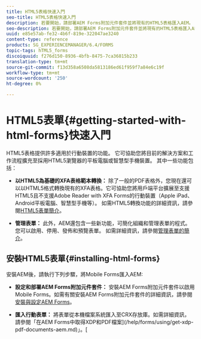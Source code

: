 ```yaml
---
title: HTML5表格快速入門
seo-title: HTML5表格快速入門
description: 若要開始，請部署AEM Forms附加元件套件並將現有的HTML5表格匯入AEM。
seo-description: 若要開始，請部署AEM Forms附加元件套件並將現有的HTML5表格匯入AEM。
uuid: e85e57ab-fe32-4b6f-819e-322047ae3240
content-type: reference
products: SG_EXPERIENCEMANAGER/6.4/FORMS
topic-tags: hTML5_forms
discoiquuid: f276d150-8936-4bfb-8475-7ca36815b233
translation-type: tm+mt
source-git-commit: f13d358a6508da5813186ed61f959f7a84e6c19f
workflow-type: tm+mt
source-wordcount: '250'
ht-degree: 0%

---
```



# HTML5表單{#getting-started-with-html-forms}快速入門

HTML5表格提供許多適用於行動裝置的功能。 它可協助您將目前的解決方案和工作流程擴充至採用HTML5瀏覽器的平板電腦或智慧型手機裝置。 其中一些功能包括：

* **以HTML5為基礎的XFA表格範本轉換：** 除了一般的PDF表格外，您現在還可以以HTML5格式轉換現有的XFA表格。它可協助您將用戶端平台擴展至支援HTML5且不支援Adobe Reader with XFA Forms的行動裝置（Apple iPad、Android平板電腦、智慧型手機等）。 如需HTML5轉換功能的詳細資訊，請參閱[HTML5表單簡介](/help/forms/using/introduction.md)。

* **管理表單：** 此外，AEM還包含一些新功能，可簡化組織和管理表單的程式。您可以啟用、停用、發佈和預覽表單。 如需詳細資訊，請參閱[管理表單的簡介](/help/forms/using/introduction-managing-forms.md)。

## 安裝HTML5表單{#installing-html-forms}

安裝AEM後，請執行下列步驟，將Mobile Forms匯入AEM:

* **設定和部署AEM Forms附加元件套件：** 安裝AEM Forms附加元件套件以啟用Mobile Forms。如需有關安裝AEM Forms附加元件套件的詳細資訊，請參閱[安裝與設定AEM Forms](/help/forms/using/installing-configuring-aem-forms-osgi.md)。

* **匯入行動表單：** 將表單從本機檔案系統匯入至CRX存放庫。如需詳細資訊，請參閱「在AEM Forms中取得XDP和PDF檔案](/help/forms/using/get-xdp-pdf-documents-aem.md)」。[

